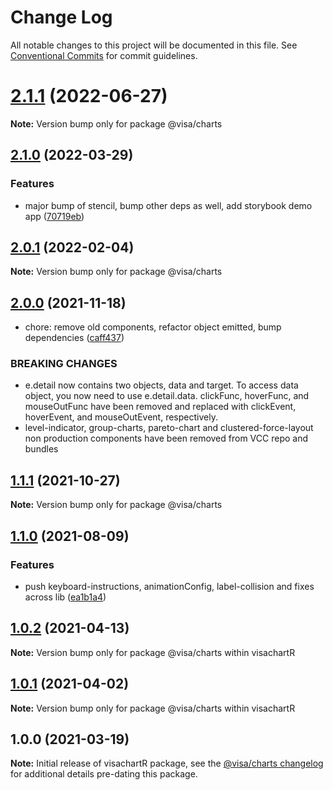 # Change Log

All notable changes to this project will be documented in this file.
See [Conventional Commits](https://www.conventionalcommits.org/) for commit guidelines.

# [2.1.1](https://github.com/visa/visa-chart-components/compare/@visa/charts@6.1.0...@visa/charts@6.1.1) (2022-06-27)

**Note:** Version bump only for package @visa/charts

## [2.1.0](https://github.com/visa/visa-chart-components/compare/@visa/charts@6.0.1...@visa/charts@6.1.0) (2022-03-29)

### Features

- major bump of stencil, bump other deps as well, add storybook demo app ([70719eb](https://github.com/visa/visa-chart-components/commit/70719ebc7fa59dc169bcc7fea62b238bcfab6418))

## [2.0.1](https://github.com/visa/visa-chart-components/compare/@visa/charts@6.0.0...@visa/charts@6.0.1) (2022-02-04)

**Note:** Version bump only for package @visa/charts

## [2.0.0](https://github.com/visa/visa-chart-components/compare/@visa/charts@5.2.1...@visa/charts@6.0.0) (2021-11-18)

- chore: remove old components, refactor object emitted, bump dependencies ([caff437](https://github.com/visa/visa-chart-components/commit/caff4370db77c0019f831c43eb79018bf11749ce))

### BREAKING CHANGES

- e.detail now contains two objects, data and target. To access data object, you now need to use e.detail.data. clickFunc, hoverFunc, and mouseOutFunc have been removed and replaced with clickEvent, hoverEvent, and mouseOutEvent, respectively.
- level-indicator, group-charts, pareto-chart and clustered-force-layout non production components have been removed from VCC repo and bundles

## [1.1.1](https://github.com/visa/visa-chart-components/compare/@visa/charts@5.2.0...@visa/charts@5.2.1) (2021-10-27)

**Note:** Version bump only for package @visa/charts

## [1.1.0](https://github.com/visa/visa-chart-components/compare/@visa/charts@5.1.2...@visa/charts@5.2.0) (2021-08-09)

### Features

- push keyboard-instructions, animationConfig, label-collision and fixes across lib ([ea1b1a4](https://github.com/visa/visa-chart-components/commit/ea1b1a478b3ea9bcf07e76551a45a9adaaacdb47))

## [1.0.2](https://github.com/visa/visa-chart-components/compare/@visa/charts@5.1.1...@visa/charts@5.1.2) (2021-04-13)

**Note:** Version bump only for package @visa/charts within visachartR

## [1.0.1](https://github.com/visa/visa-chart-components/compare/@visa/charts@5.1.0...@visa/charts@5.1.1) (2021-04-02)

**Note:** Version bump only for package @visa/charts within visachartR

## 1.0.0 (2021-03-19)

**Note:** Initial release of visachartR package, see the [@visa/charts changelog](../charts/CHANGELOG.md 'Changelog') for additional details pre-dating this package.
